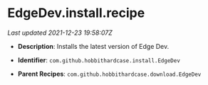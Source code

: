 # EdgeDev.install.recipe

_Last updated 2021-12-23 19:58:07Z_

- **Description**: Installs the latest version of Edge Dev.

- **Identifier**: `com.github.hobbithardcase.install.EdgeDev`

- **Parent Recipes**: `com.github.hobbithardcase.download.EdgeDev`